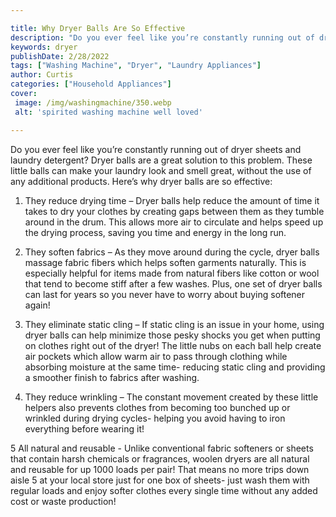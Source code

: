 ```yaml
---

title: Why Dryer Balls Are So Effective
description: "Do you ever feel like you’re constantly running out of dryer sheets and laundry detergent? Dryer balls are a great solution to thi...you wont regret reading on"
keywords: dryer
publishDate: 2/28/2022
tags: ["Washing Machine", "Dryer", "Laundry Appliances"]
author: Curtis
categories: ["Household Appliances"]
cover: 
 image: /img/washingmachine/350.webp
 alt: 'spirited washing machine well loved'

---
```


Do you ever feel like you’re constantly running out of dryer sheets and laundry detergent? Dryer balls are a great solution to this problem. These little balls can make your laundry look and smell great, without the use of any additional products. Here’s why dryer balls are so effective:

1. They reduce drying time – Dryer balls help reduce the amount of time it takes to dry your clothes by creating gaps between them as they tumble around in the drum. This allows more air to circulate and helps speed up the drying process, saving you time and energy in the long run.

2. They soften fabrics – As they move around during the cycle, dryer balls massage fabric fibers which helps soften garments naturally. This is especially helpful for items made from natural fibers like cotton or wool that tend to become stiff after a few washes. Plus, one set of dryer balls can last for years so you never have to worry about buying softener again!
 
3. They eliminate static cling – If static cling is an issue in your home, using dryer balls can help minimize those pesky shocks you get when putting on clothes right out of the dryer! The little nubs on each ball help create air pockets which allow warm air to pass through clothing while absorbing moisture at the same time- reducing static cling and providing a smoother finish to fabrics after washing. 

4. They reduce wrinkling – The constant movement created by these little helpers also prevents clothes from becoming too bunched up or wrinkled during drying cycles- helping you avoid having to iron everything before wearing it! 

5 All natural and reusable - Unlike conventional fabric softeners or sheets that contain harsh chemicals or fragrances, woolen dryers are all natural and reusable for up 1000 loads per pair! That means no more trips down aisle 5 at your local store just for one box of sheets- just wash them with regular loads and enjoy softer clothes every single time without any added cost or waste production!
